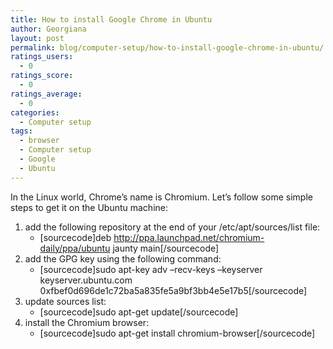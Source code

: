 ```yaml
---
title: How to install Google Chrome in Ubuntu
author: Georgiana
layout: post
permalink: blog/computer-setup/how-to-install-google-chrome-in-ubuntu/
ratings_users:
  - 0
ratings_score:
  - 0
ratings_average:
  - 0
categories:
  - Computer setup
tags:
  - browser
  - Computer setup
  - Google
  - Ubuntu
---
```

In the Linux world, Chrome&#8217;s name is Chromium. Let&#8217;s follow some simple steps to get it on the Ubuntu machine:

  1. add the following repository at the end of your /etc/apt/sources/list file:
      * [sourcecode]deb http://ppa.launchpad.net/chromium-daily/ppa/ubuntu jaunty main[/sourcecode]
  2. add the GPG key using the following command:
      * [sourcecode]sudo apt-key adv &#8211;recv-keys &#8211;keyserver keyserver.ubuntu.com 0xfbef0d696de1c72ba5a835fe5a9bf3bb4e5e17b5[/sourcecode]
  3. update sources list:
      * <span style="background-color: #ffffff;">[sourcecode]sudo apt-get update[/sourcecode]</span>
  4. <span style="background-color: #ffffff;">install the Chromium browser:</span>
      * [sourcecode]sudo apt-get install chromium-browser[/sourcecode]

